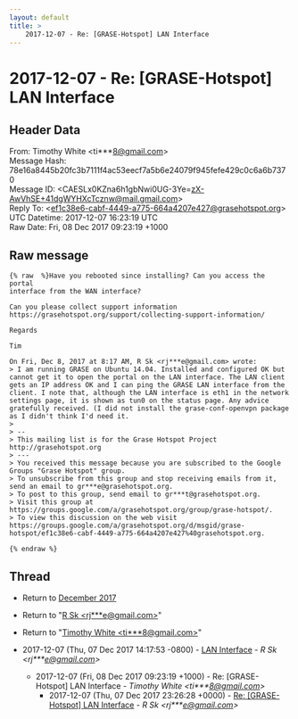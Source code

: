```yaml
---
layout: default
title: >
    2017-12-07 - Re: [GRASE-Hotspot] LAN Interface
---
```


# 2017-12-07 - Re: [GRASE-Hotspot] LAN Interface

## Header Data

From: Timothy White \<ti***8@gmail.com\><br>
Message Hash: 78e16a8445b20fc3b7111f4ac53eecf7a5b6e24079f945fefe429c0c6a6b7370<br>
Message ID: \<CAESLx0KZna6h1gbNwi0UG-3Ye=zX-AwVhSE+41dgWYHXcTcznw@mail.gmail.com\><br>
Reply To: \<ef1c38e6-cabf-4449-a775-664a4207e427@grasehotspot.org\><br>
UTC Datetime: 2017-12-07 16:23:19 UTC<br>
Raw Date: Fri, 08 Dec 2017 09:23:19 +1000<br>

## Raw message

```
{% raw  %}Have you rebooted since installing? Can you access the portal
interface from the WAN interface?

Can you please collect support information
https://grasehotspot.org/support/collecting-support-information/

Regards

Tim

On Fri, Dec 8, 2017 at 8:17 AM, R Sk <rj***e@gmail.com> wrote:
> I am running GRASE on Ubuntu 14.04. Installed and configured OK but cannot get it to open the portal on the LAN interface. The LAN client gets an IP address OK and I can ping the GRASE LAN interface from the client. I note that, although the LAN interface is eth1 in the network settings page, it is shown as tun0 on the status page. Any advice gratefully received. (I did not install the grase-conf-openvpn package as I didn't think I'd need it.
>
> --
> This mailing list is for the Grase Hotspot Project http://grasehotspot.org
> ---
> You received this message because you are subscribed to the Google Groups "Grase Hotspot" group.
> To unsubscribe from this group and stop receiving emails from it, send an email to gr***e@grasehotspot.org.
> To post to this group, send email to gr***t@grasehotspot.org.
> Visit this group at https://groups.google.com/a/grasehotspot.org/group/grase-hotspot/.
> To view this discussion on the web visit https://groups.google.com/a/grasehotspot.org/d/msgid/grase-hotspot/ef1c38e6-cabf-4449-a775-664a4207e427%40grasehotspot.org.

{% endraw %}
```

## Thread

+ Return to [December 2017](/archive/2017/12)

+ Return to "[R Sk <rj***e<span>@</span>gmail.com>](/authors/rj___e_at_gmail_com)"
+ Return to "[Timothy White <ti***8<span>@</span>gmail.com>](/authors/ti___8_at_gmail_com)"

+ 2017-12-07 (Thu, 07 Dec 2017 14:17:53 -0800) - [LAN Interface](/archive/2017/12/57bd84ccc408a6e71f8cc281ed0cb674fdd15af6ff1f8b9c5c9a6cc9f8079132) - _R Sk \<rj***e@gmail.com\>_
  + 2017-12-07 (Fri, 08 Dec 2017 09:23:19 +1000) - Re: [GRASE-Hotspot] LAN Interface - _Timothy White \<ti***8@gmail.com\>_
    + 2017-12-07 (Thu, 07 Dec 2017 23:26:28 +0000) - [Re: [GRASE-Hotspot] LAN Interface](/archive/2017/12/613c1939cf6d289cf816eb02b90a3e35cf75584bc7c8b034ddfbcf25b6976d01) - _R Sk \<rj***e@gmail.com\>_

